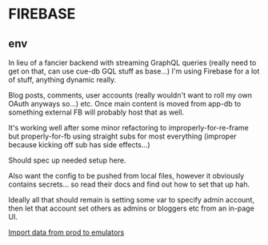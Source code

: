 # FIREBASE
## env
    
In lieu of a fancier backend with streaming GraphQL queries (really need to get on that,
can use cue-db GQL stuff as base...) I'm using Firebase for a lot of stuff, anything dynamic really.      
    
Blog posts, comments, user accounts (really wouldn't want to roll my own OAuth anyways so...) etc.
Once main content is moved from app-db to something external FB will probably host that as well.    
    
It's working well after some minor refactoring to improperly-for-re-frame but properly-for-fb
using straight subs for most everything (improper because kicking off sub has side effects...)      
    
Should spec up needed setup here.    
    
Also want the config to be pushed from local files, however it obviously contains secrets...
so read their docs and find out how to set that up hah.    
    
Ideally all that should remain is setting some var to specify admin account, then let that account
set others as admins or bloggers etc from an in-page UI.

[Import data from prod to emulators](https://medium.com/firebase-developers/how-to-import-production-data-from-cloud-firestore-to-the-local-emulator-e82ae1c6ed8)
